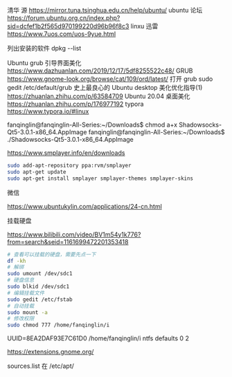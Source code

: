 清华 源
https://mirror.tuna.tsinghua.edu.cn/help/ubuntu/
ubuntu 论坛
https://forum.ubuntu.org.cn/index.php?sid=dcfef1b2f565d970199220d96b96f8c3
linxu 迅雷
https://www.7uos.com/uos-9yue.html

列出安装的软件
dpkg --list

Ubuntu grub 引导界面美化 
https://www.dazhuanlan.com/2019/12/17/5df8255522c48/
GRUB
https://www.gnome-look.org/browse/cat/109/ord/latest/
打开 grub
sudo gedit /etc/default/grub
史上最良心的 Ubuntu desktop 美化优化指导(1)
https://zhuanlan.zhihu.com/p/63584709
Ubuntu 20.04 桌面美化
https://zhuanlan.zhihu.com/p/176977192
typora
https://www.typora.io/#linux

fanqinglin@fanqinglin-All-Series:~/Downloads$ chmod a+x Shadowsocks-Qt5-3.0.1-x86_64.AppImage 
fanqinglin@fanqinglin-All-Series:~/Downloads$ ./Shadowsocks-Qt5-3.0.1-x86_64.AppImage

https://www.smplayer.info/en/downloads

```bash
sudo add-apt-repository ppa:rvm/smplayer 
sudo apt-get update 
sudo apt-get install smplayer smplayer-themes smplayer-skins
```

微信

https://www.ubuntukylin.com/applications/24-cn.html

挂载硬盘

https://www.bilibili.com/video/BV1m54y1k776?from=search&seid=1161699472201353418

```bash
# 查看可以挂载的硬盘，需要先点一下
df -kh
# 解绑
sudo umount /dev/sdc1
# 硬盘信息
sudo blkid /dev/sdc1
# 编辑挂载文件
sudo gedit /etc/fstab
# 自动挂载
sudo mount -a
# 修改权限
sudo chmod 777 /home/fanqinglin/i
```

UUID=8EA2DAF93E7C61D0    /home/fanqinglin/i    ntfs    defaults    0    2

https://extensions.gnome.org/

sources.list 在 /etc/apt/